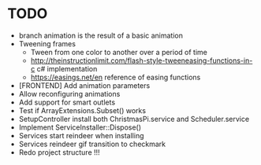 ﻿# TODO

- branch animation is the result of a basic animation
- Tweening frames
	- Tween from one color to another over a period of time
	- http://theinstructionlimit.com/flash-style-tweeneasing-functions-in-c c# implementation
	- https://easings.net/en reference of easing functions
- [FRONTEND] Add animation parameters
- Allow reconfiguring animations
- Add support for smart outlets
- Test if ArrayExtensions.Subset() works
- SetupController install both ChristmasPi.service and Scheduler.service
- Implement ServiceInstaller::Dispose()
- Services start reindeer when installing
- Services reindeer gif transition to checkmark
- Redo project structure !!!